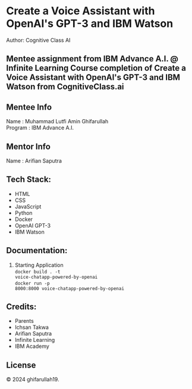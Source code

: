 # Create a Voice Assistant with OpenAI's GPT-3 and IBM Watson
Author: Cognitive Class AI

Mentee assignment from IBM Advance A.I. @ Infinite Learning 
Course completion of Create a Voice Assistant with OpenAI's GPT-3 and IBM Watson from CognitiveClass.ai
---

## Mentee Info
Name    : Muhammad Lutfi Amin Ghifarullah
<br>
Program : IBM Advance A.I.

## Mentor Info
Name     : Arifian Saputra

## Tech Stack:
- HTML
- CSS
- JavaScript
- Python
- Docker
- OpenAI GPT-3
- IBM Watson

## Documentation:
1. Starting Application <br>
   <code>docker build . -t voice-chatapp-powered-by-openai</code>
   <br>
   <code>docker run -p 8000:8000 voice-chatapp-powered-by-openai</code>

## Credits:
- Parents
- Ichsan Takwa
- Arifian Saputra
- Infinite Learning
- IBM Academy

## License
&copy; 2024 ghifarullah19.
